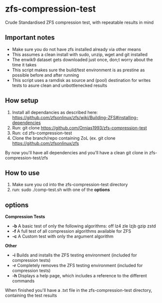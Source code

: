 
# zfs-compression-test
Crude Standardised ZFS compression test, with repeatable results in mind

## Important notes
- Make sure you do not have zfs installed already via other means
- This assumes a clean install with sudo, unzip, wget and git installed
- The enwik9 dataset gets downloaded just once, don;t worry about the time it takes
- This script makes sure the build/test environment is as prestine as possible before and after running
- This script uses a ramdisk as source and (pool) destination for writes tests to asure clean and unbottlenecked results

## How setup

1. Install all dependancies as described here: https://github.com/zfsonlinux/zfs/wiki/Building-ZFS#installing-dependencies
2. Run: git clone https://github.com/Ornias1993/zfs-compression-test
3. Run: cd zfs-compression-test
3. Clone the branch/repo containing ZoL (ex. git clone https://github.com/zfsonlinux/zfs 

By now you'll have all dependencies and you'll have a clean git clone in zfs-compression-test/zfs

## How to use
1. Make sure you cd into the zfs-compression-test directory
2. run: sudo ./comp-test.sh with one of the **options**

## options

**Compression Tests**
- **-b** A basic test of only the following algorithms: off lz4 zle lzjb gzip zstd
- **-f** A full test of all compression algorithms available for ZFS
- **-c** A Custom test with only the argument algorithm

**Other**
- **-i** Builds and installs the ZFS testing environment (included for compression tests)
- **-r** Completely removes the ZFS testing environment (included for compression tests)
- **-h** Displays a help page, which includes a reference to the different commands

When finished you'll have a .txt file in the zfs-compression-test directory, containing the test results
